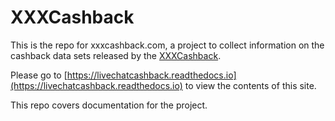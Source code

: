 # XXXCashback

This is the repo for xxxcashback.com, a project to collect information on the cashback data sets released by the [XXXCashback](https://xxxcashback.com/).

Please go to [https://livechatcashback.readthedocs.io](https://livechatcashback.readthedocs.io) to view the contents of this site.

This repo covers documentation for the project.

